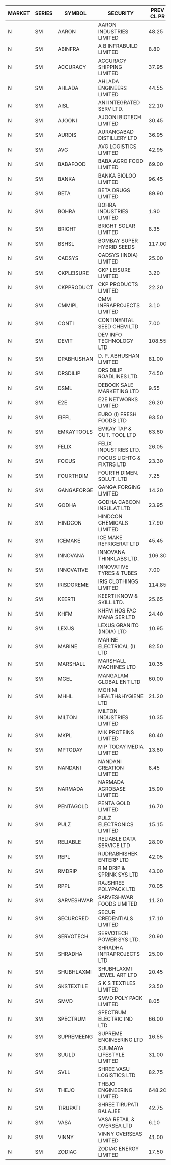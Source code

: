 


| MARKET | SERIES | SYMBOL | SECURITY | PREV CL PR | OPEN PRICE | HIGH PRICE | LOW PRICE | CLOSE PRICE | NET TRDVAL | NET TRDQTY | CORP IND | HI 52 WK | LO 52 WK |
| ----- | ----- | ----- | ----- | ----- | ----- | ----- | ----- | ----- | ----- | ----- | ----- | ----- | ----- |
| N | SM | AARON | AARON INDUSTRIES LIMITED | 48.25 | 48.25 | 48.25 | 48.25 | 48.25 | 159225.00 | 3300 |  | 53.50 | 40.00 |
| N | SM | ABINFRA | A B INFRABUILD LIMITED | 8.80 | 9.20 | 9.20 | 8.45 | 9.20 | 141800.00 | 16000 |  | 21.40 | 8.45 |
| N | SM | ACCURACY | ACCURACY SHIPPING LIMITED | 37.95 | 37.80 | 37.80 | 37.80 | 37.80 | 60480.00 | 1600 |  | 41.50 | 12.35 |
| N | SM | AHLADA | AHLADA ENGINEERS LIMITED | 44.55 | 42.50 | 45.30 | 41.10 | 45.00 | 652150.00 | 15000 |  | 69.95 | 36.30 |
| N | SM | AISL | ANI INTEGRATED SERV LTD. | 22.10 | 21.55 | 21.55 | 21.50 | 21.50 | 51660.00 | 2400 |  | 36.50 | 14.30 |
| N | SM | AJOONI | AJOONI BIOTECH LIMITED | 30.45 | 31.70 | 31.95 | 31.10 | 31.95 | 1400200.00 | 44000 |  | 31.95 | 6.35 |
| N | SM | AURDIS | AURANGABAD DISTILLERY LTD | 36.95 | 35.15 | 35.15 | 35.15 | 35.15 | 1546600.00 | 44000 |  | 44.50 | 24.00 |
| N | SM | AVG | AVG LOGISTICS LIMITED | 42.95 | 42.10 | 42.10 | 42.05 | 42.05 | 100980.00 | 2400 |  | 97.90 | 23.10 |
| N | SM | BABAFOOD | BABA AGRO FOOD LIMITED | 69.00 | 69.00 | 70.00 | 69.00 | 69.00 | 696000.00 | 10000 |  | 70.00 | 35.20 |
| N | SM | BANKA | BANKA BIOLOO LIMITED | 96.45 | 97.00 | 99.75 | 95.00 | 98.75 | 587100.00 | 6000 |  | 102.00 | 56.75 |
| N | SM | BETA | BETA DRUGS LIMITED | 89.90 | 94.85 | 94.85 | 87.00 | 87.00 | 363080.00 | 4000 |  | 104.60 | 37.00 |
| N | SM | BOHRA | BOHRA INDUSTRIES LIMITED | 1.90 | 1.95 | 1.95 | 1.95 | 1.95 | 11700.00 | 6000 |  | 5.00 | .35 |
| N | SM | BRIGHT | BRIGHT SOLAR LIMITED | 8.35 | 7.95 | 8.75 | 7.95 | 8.75 | 1667550.00 | 198000 |  | 19.90 | 4.70 |
| N | SM | BSHSL | BOMBAY SUPER HYBRID SEEDS | 117.00 | 117.70 | 117.70 | 117.70 | 117.70 | 141240.00 | 1200 |  | 134.05 | 85.70 |
| N | SM | CADSYS | CADSYS (INDIA) LIMITED | 25.00 | 25.00 | 25.00 | 25.00 | 25.00 | 50000.00 | 2000 |  | 49.50 | 15.50 |
| N | SM | CKPLEISURE | CKP LEISURE LIMITED | 3.20 | 3.15 | 3.35 | 3.15 | 3.30 | 105600.00 | 32000 |  | 7.55 | 3.15 |
| N | SM | CKPPRODUCT | CKP PRODUCTS LIMITED | 22.20 | 22.20 | 22.20 | 22.20 | 22.20 | 66600.00 | 3000 |  | 35.50 | 22.20 |
| N | SM | CMMIPL | CMM INFRAPROJECTS LIMITED | 3.10 | 3.10 | 3.25 | 3.10 | 3.20 | 38250.00 | 12000 |  | 9.25 | 2.40 |
| N | SM | CONTI | CONTINENTAL SEED CHEM LTD | 7.00 | 6.65 | 7.20 | 6.65 | 7.20 | 69993.00 | 9999 |  | 102.20 | 5.55 |
| N | SM | DEVIT | DEV INFO TECHNOLOGY LTD | 108.55 | 108.50 | 108.50 | 108.50 | 108.50 | 325500.00 | 3000 |  | 120.00 | 57.00 |
| N | SM | DPABHUSHAN | D. P. ABHUSHAN LIMITED | 81.00 | 81.00 | 82.00 | 81.00 | 82.00 | 1636000.00 | 20000 |  | 83.00 | 37.50 |
| N | SM | DRSDILIP | DRS DILIP ROADLINES LTD. | 74.50 | 74.45 | 74.45 | 71.00 | 74.45 | 10718480.00 | 145600 |  | 78.00 | 60.00 |
| N | SM | DSML | DEBOCK SALE MARKETING LTD | 9.55 | 10.00 | 10.00 | 9.95 | 10.00 | 359700.00 | 36000 |  | 10.00 | 3.50 |
| N | SM | E2E | E2E NETWORKS LIMITED | 26.20 | 26.20 | 26.20 | 26.20 | 26.20 | 52400.00 | 2000 |  | 37.45 | 13.30 |
| N | SM | EIFFL | EURO (I) FRESH FOODS LTD | 93.50 | 93.25 | 94.00 | 93.25 | 94.00 | 299600.00 | 3200 |  | 131.00 | 71.00 |
| N | SM | EMKAYTOOLS | EMKAY TAP & CUT. TOOL LTD | 63.60 | 63.60 | 63.60 | 63.60 | 63.60 | 610560.00 | 9600 |  | 164.75 | 58.65 |
| N | SM | FELIX | FELIX INDUSTRIES LTD. | 26.05 | 25.10 | 27.30 | 25.00 | 27.30 | 410000.00 | 16000 |  | 27.40 | 10.80 |
| N | SM | FOCUS | FOCUS LIGHTG & FIXTRS LTD | 23.30 | 23.40 | 23.40 | 22.15 | 22.40 | 473550.00 | 21000 |  | 52.50 | 15.50 |
| N | SM | FOURTHDIM | FOURTH DIMEN. SOLUT. LTD | 7.25 | 7.55 | 7.60 | 7.50 | 7.60 | 68200.00 | 9000 |  | 16.25 | 5.30 |
| N | SM | GANGAFORGE | GANGA FORGING LIMITED | 14.20 | 14.35 | 14.35 | 14.35 | 14.35 | 172200.00 | 12000 |  | 18.75 | 8.70 |
| N | SM | GODHA | GODHA CABCON INSULAT LTD | 23.95 | 24.80 | 25.10 | 24.80 | 25.00 | 500400.00 | 20000 | XO | 30.85 | 10.95 |
| N | SM | HINDCON | HINDCON CHEMICALS LIMITED | 17.90 | 17.80 | 17.80 | 17.80 | 17.80 | 71200.00 | 4000 |  | 20.65 | 8.05 |
| N | SM | ICEMAKE | ICE MAKE REFRIGERAT LTD | 45.45 | 45.80 | 45.80 | 45.80 | 45.80 | 91600.00 | 2000 |  | 66.95 | 25.65 |
| N | SM | INNOVANA | INNOVANA THINKLABS LTD. | 106.30 | 111.60 | 111.60 | 111.60 | 111.60 | 111600.00 | 1000 |  | 326.40 | 73.05 |
| N | SM | INNOVATIVE | INNOVATIVE TYRES & TUBES | 7.00 | 7.30 | 7.30 | 7.20 | 7.20 | 108600.00 | 15000 |  | 16.25 | 5.40 |
| N | SM | IRISDOREME | IRIS CLOTHINGS LIMITED | 114.85 | 106.25 | 106.75 | 106.25 | 106.75 | 511200.00 | 4800 |  | 192.00 | 106.25 |
| N | SM | KEERTI | KEERTI KNOW & SKILL LTD. | 25.65 | 25.55 | 26.60 | 25.55 | 26.50 | 969990.00 | 37200 |  | 83.25 | 23.65 |
| N | SM | KHFM | KHFM HOS FAC MANA SER LTD | 24.40 | 24.05 | 24.05 | 24.05 | 24.05 | 72150.00 | 3000 |  | 36.40 | 22.20 |
| N | SM | LEXUS | LEXUS GRANITO (INDIA) LTD | 10.95 | 11.45 | 11.45 | 11.45 | 11.45 | 22900.00 | 2000 |  | 17.35 | 4.55 |
| N | SM | MARINE | MARINE ELECTRICAL (I) LTD | 82.50 | 82.05 | 86.85 | 80.00 | 84.85 | 67188100.00 | 832000 |  | 123.00 | 78.00 |
| N | SM | MARSHALL | MARSHALL MACHINES LTD | 10.35 | 9.85 | 9.85 | 9.85 | 9.85 | 206850.00 | 21000 |  | 24.45 | 4.85 |
| N | SM | MGEL | MANGALAM GLOBAL ENT LTD | 60.00 | 64.00 | 64.00 | 61.00 | 62.00 | 1113900.00 | 18000 |  | 65.10 | 51.05 |
| N | SM | MHHL | MOHINI HEALTH&HYGIENE LTD | 21.20 | 20.15 | 20.15 | 20.15 | 20.15 | 181350.00 | 9000 |  | 23.20 | 11.35 |
| N | SM | MILTON | MILTON INDUSTRIES LIMITED | 10.35 | 10.85 | 10.85 | 10.85 | 10.85 | 47740.00 | 4400 |  | 16.35 | 7.00 |
| N | SM | MKPL | M K PROTEINS LIMITED | 80.40 | 80.00 | 80.50 | 80.00 | 80.50 | 642500.00 | 8000 |  | 81.90 | 66.50 |
| N | SM | MPTODAY | M P TODAY MEDIA LIMITED | 13.80 | 13.80 | 13.80 | 13.80 | 13.80 | 27600.00 | 2000 |  | 33.00 | 13.20 |
| N | SM | NANDANI | NANDANI CREATION LIMITED | 8.45 | 8.05 | 8.05 | 8.05 | 8.05 | 120750.00 | 15000 |  | 11.15 | 5.50 |
| N | SM | NARMADA | NARMADA AGROBASE LIMITED | 15.90 | 15.15 | 15.15 | 15.15 | 15.15 | 109080.00 | 7200 |  | 28.70 | 11.30 |
| N | SM | PENTAGOLD | PENTA GOLD LIMITED | 16.70 | 17.35 | 17.50 | 17.35 | 17.50 | 366900.00 | 21000 |  | 43.75 | 15.40 |
| N | SM | PULZ | PULZ ELECTRONICS LIMITED | 15.15 | 14.40 | 14.40 | 14.40 | 14.40 | 57600.00 | 4000 |  | 46.50 | 9.20 |
| N | SM | RELIABLE | RELIABLE DATA SERVICE LTD | 28.00 | 26.80 | 26.80 | 26.80 | 26.80 | 64320.00 | 2400 |  | 36.40 | 19.95 |
| N | SM | REPL | RUDRABHISHEK ENTERP LTD | 42.05 | 43.00 | 43.00 | 42.50 | 42.50 | 385500.00 | 9000 |  | 43.05 | 20.60 |
| N | SM | RMDRIP | R M DRIP & SPRINK SYS LTD | 43.00 | 43.00 | 44.40 | 42.00 | 44.25 | 7991200.00 | 182000 |  | 63.00 | 14.00 |
| N | SM | RPPL | RAJSHREE POLYPACK LTD | 70.05 | 73.00 | 73.55 | 70.05 | 70.05 | 289600.00 | 4000 |  | 108.00 | 47.75 |
| N | SM | SARVESHWAR | SARVESHWAR FOODS LIMITED | 11.20 | 11.30 | 11.75 | 11.30 | 11.50 | 36880.00 | 3200 |  | 38.00 | 8.45 |
| N | SM | SECURCRED | SECUR CREDENTIALS LIMITED | 17.10 | 17.55 | 17.55 | 16.65 | 16.65 | 20520.00 | 1200 |  | 72.00 | 12.15 |
| N | SM | SERVOTECH | SERVOTECH POWER SYS LTD. | 20.90 | 21.25 | 21.50 | 21.25 | 21.50 | 171000.00 | 8000 |  | 21.50 | 6.50 |
| N | SM | SHRADHA | SHRADHA INFRAPROJECTS LTD | 25.00 | 26.25 | 26.25 | 26.25 | 26.25 | 52500.00 | 2000 |  | 51.35 | 21.25 |
| N | SM | SHUBHLAXMI | SHUBHLAXMI JEWEL ART LTD | 20.45 | 19.55 | 21.40 | 19.55 | 21.40 | 82800.00 | 4000 |  | 192.50 | 16.30 |
| N | SM | SKSTEXTILE | S K S TEXTILES LIMITED | 23.50 | 23.95 | 24.00 | 23.95 | 24.00 | 47950.00 | 2000 |  | 48.90 | 22.25 |
| N | SM | SMVD | SMVD POLY PACK LIMITED | 8.05 | 6.45 | 9.65 | 6.45 | 9.35 | 216400.00 | 24000 |  | 13.00 | 6.45 |
| N | SM | SPECTRUM | SPECTRUM ELECTRIC IND LTD | 66.00 | 69.00 | 69.00 | 69.00 | 69.00 | 138000.00 | 2000 |  | 69.00 | 50.00 |
| N | SM | SUPREMEENG | SUPREME ENGINEERING LTD | 16.55 | 16.60 | 17.35 | 16.50 | 17.30 | 5818400.00 | 344000 |  | 36.90 | 13.20 |
| N | SM | SUULD | SUUMAYA LIFESTYLE LIMITED | 31.00 | 31.50 | 31.50 | 31.00 | 31.40 | 5275200.00 | 168000 |  | 41.00 | 17.55 |
| N | SM | SVLL | SHREE VASU LOGISTICS LTD | 82.75 | 82.20 | 82.20 | 82.20 | 82.20 | 82200.00 | 1000 |  | 126.95 | 70.00 |
| N | SM | THEJO | THEJO ENGINEERING LIMITED | 648.20 | 673.85 | 675.35 | 673.50 | 675.35 | 5671750.00 | 8400 | XD | 675.35 | 350.55 |
| N | SM | TIRUPATI | SHREE TIRUPATI BALAJEE | 42.75 | 44.80 | 44.80 | 44.80 | 44.80 | 134400.00 | 3000 |  | 45.00 | 22.40 |
| N | SM | VASA | VASA RETAIL & OVERSEA LTD | 6.10 | 6.40 | 6.40 | 6.40 | 6.40 | 51200.00 | 8000 |  | 22.00 | 6.00 |
| N | SM | VINNY | VINNY OVERSEAS LIMITED | 41.00 | 43.00 | 43.00 | 43.00 | 43.00 | 129000.00 | 3000 |  | 43.00 | 32.90 |
| N | SM | ZODIAC | ZODIAC ENERGY LIMITED | 17.50 | 17.50 | 17.50 | 16.65 | 16.65 | 237300.00 | 14000 |  | 27.50 | 11.25 |



